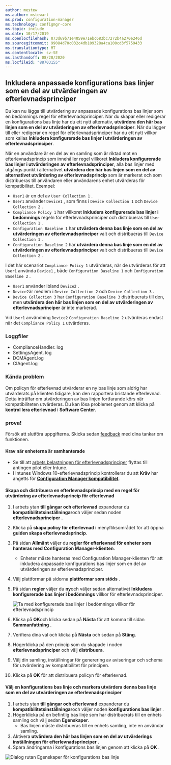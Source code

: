 ```yaml
---
author: mestew
ms.author: mstewart
ms.prod: configuration-manager
ms.technology: configmgr-core
ms.topic: include
ms.date: 10/17/2019
ms.openlocfilehash: 073d69b71e4059e71ebc683bc7272b4a270e246d
ms.sourcegitcommit: 99084d70c032c4db109328a4ca100cd3f5759433
ms.translationtype: MT
ms.contentlocale: sv-SE
ms.lasthandoff: 08/20/2020
ms.locfileid: "88703155"
---
```

## <a name="include-custom-configuration-baselines-as-part-of-compliance-policy-assessment"></a><a name="bkmk_CAbaselines"></a> Inkludera anpassade konfigurations bas linjer som en del av utvärderingen av efterlevnadsprinciper

Du kan nu lägga till utvärdering av anpassade konfigurations bas linjer som en bedömnings regel för efterlevnadsprinciper. När du skapar eller redigerar en konfigurations bas linje har du ett nytt alternativ, **utvärdera den här bas linjen som en del av utvärderingen av efterlevnadsprinciper**. När du lägger till eller redigerar en regel för efterlevnadsprinciper har du ett nytt villkor som kallas **Inkludera konfigurerade bas linjer i utvärderingen av efterlevnadsprinciper**.

När en användare är en del av en samling som är riktad mot en efterlevnadsprincip som innehåller regel villkoret **Inkludera konfigurerade bas linjer i utvärderingen av efterlevnadsprinciper**, alla bas linjer med utgångs punkt i alternativet **utvärdera den här bas linjen som en del av alternativet utvärdering av efterlevnadsprincip** som är markerat och som distribueras till användaren eller användarens enhet utvärderas för kompatibilitet. Exempel:

- `User1` är en del av `User Collection 1` .
- `User1` använder `Device1` , som finns i `Device Collection 1` och `Device Collection 2` .
- `Compliance Policy 1` har villkoret **Inkludera konfigurerade bas linjer i bedömnings** regeln för efterlevnadsprinciper och distribueras till `User Collection 1` .
- `Configuration Baseline 1` har **utvärdera denna bas linje som en del av utvärderingen av efterlevnadsprinciper** valt och distribueras till `Device Collection 1` .
- `Configuration Baseline 2` har **utvärdera denna bas linje som en del av utvärderingen av efterlevnadsprinciper** valt och distribueras till `Device Collection 2` .

I det här scenariot `Compliance Policy 1` utvärderas, när de utvärderas för att `User1` använda `Device1` , både `Configuration Baseline 1` och `Configuration Baseline 2` .

- `User1` använder ibland `Device2` .
- `Device2`är medlem i `Device Collection 2` och `Device Collection 3` .
- `Device Collection 3` har `Configuration Baseline 3` distribuerats till den, men **utvärdera den här bas linjen som en del av utvärderingen av efterlevnadsprinciper** är inte markerad.

Vid `User1` användning `Device2` `Configuration Baseline 2` utvärderas endast när det `Compliance Policy 1` utvärderas.

### <a name="log-files"></a><a name="bkmk_CA-Logs"></a> Loggfiler

- ComplianceHandler. log
- SettingsAgent. log
- DCMAgent.log
- CIAgent.log

### <a name="known-issues"></a>Kända problem
<!--5582516-->
Om policyn för efterlevnad utvärderar en ny bas linje som aldrig har utvärderats på klienten tidigare, kan den rapportera bristande efterlevnad. Detta inträffar om utvärderingen av bas linjen fortfarande körs när kompatibiliteten utvärderas. Du kan lösa problemet genom att klicka på **kontrol lera efterlevnad** i **Software Center**.

### <a name="try-it-out"></a>prova!

Försök att slutföra uppgifterna. Skicka sedan [feedback](../../../../understand/find-help.md#product-feedback) med dina tankar om funktionen.

#### <a name="prerequisites-when-the-devices-are-co-managed"></a>Krav när enheterna är samhanterade

- Se till att [arbets belastningen för efterlevnadsprinciper](../../../../../comanage/workloads.md#compliance-policies) flyttas till antingen pilot eller Intune.
- I Intunes Windows 10-efterlevnadsprincip kontrollerar du att **Kräv** har angetts för [**Configuration Manager kompatibilitet**](/intune/protect/compliance-policy-create-windows#configuration-manager-compliance).

#### <a name="create-and-deploy-a-compliance-policy-with-a-rule-for-baseline-compliance-policy-assessment"></a>Skapa och distribuera en efterlevnadsprincip med en regel för utvärdering av efterlevnadsprincip för efterlevnad

1. I arbets ytan **till gångar och efterlevnad** expanderar du **kompatibilitetsinställningar**och väljer sedan noden **efterlevnadsprinciper** .
1. Klicka på **skapa policy för efterlevnad** i menyfliksområdet för att öppna **guiden skapa efterlevnadsprincip**.
1. På sidan **Allmänt** väljer du **regler för efterlevnad för enheter som hanteras med Configuration Manager-klienten**.
   - Enheter måste hanteras med Configuration Manager-klienten för att inkludera anpassade konfigurations bas linjer som en del av utvärderingen av efterlevnadsprinciper.
1. Välj plattformar på sidorna **plattformar som stöds** .
1. På sidan **regler** väljer du **ny**och väljer sedan alternativet **Inkludera konfigurerade bas linjer i bedömnings** villkor för efterlevnadsprinciper.

   ![Ta med konfigurerade bas linjer i bedömnings villkor för efterlevnadsprincip](../../media/3608345-create-compliance-policy-rule.png)

1. Klicka på **OK**och klicka sedan på **Nästa** för att komma till sidan **Sammanfattning** .
1. Verifiera dina val och klicka på **Nästa** och sedan på **Stäng**.
1. Högerklicka på den princip som du skapade i noden **efterlevnadsprinciper** och välj **distribuera**.
1. Välj din samling, inställningar för generering av aviseringar och schema för utvärdering av kompatibilitet för principen.
1. Klicka på **OK** för att distribuera policyn för efterlevnad.


#### <a name="select-a-configuration-baseline-and-check-evaluate-this-baseline-as-part-of-compliance-policy-assessment"></a>Välj en konfigurations bas linje och markera utvärdera denna bas linje som en del av utvärderingen av efterlevnadsprinciper

1. I arbets ytan **till gångar och efterlevnad** expanderar du **kompatibilitetsinställningar**och väljer noden **konfigurations bas linjer** .
1. Högerklicka på en befintlig bas linje som har distribuerats till en enhets samling och välj sedan **Egenskaper**.
   - Bas linjen måste distribueras till en enhets samling, inte en användar samling.
1. Aktivera **utvärdera den här bas linjen som en del av utvärderings inställningen för efterlevnadsprinciper** .
1. Spara ändringarna i konfigurations bas linjen genom att klicka på **OK** .

![Dialog rutan Egenskaper för konfigurations bas linje](../../media/3608345-configuration-baseline-properties.png)